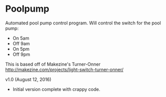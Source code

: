 # Poolpump

Automated pool pump control program. Will control the switch for the pool pump:

- On 5am
- Off 9am
- On 5pm
- Off 9pm

This is based off of Makezine's Turner-Onner http://makezine.com/projects/light-switch-turner-onner/

v1.0 (August 12, 2016)
- Initial version complete with crappy code.
